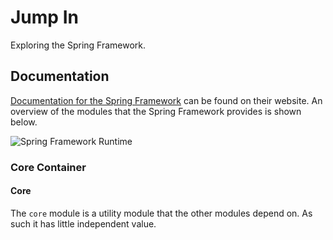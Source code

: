 Jump In
=======

Exploring the Spring Framework.

Documentation
-------------

[Documentation for the Spring Framework][docs] can be found on their website. An overview of the modules that the 
Spring Framework provides is shown below.

![Spring Framework Runtime](http://docs.spring.io/spring/docs/current/spring-framework-reference/html/images/spring-overview.png)

### Core Container

#### Core

The `core` module is a utility module that the other modules depend on. As such it has little independent value.

[docs]: http://spring.io/docs